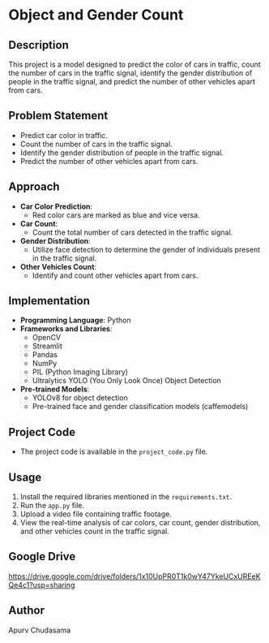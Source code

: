 # Object and Gender Count

## Description
This project is a model designed to predict the color of cars in traffic, count the number of cars in the traffic signal, identify the gender distribution of people in the traffic signal, and predict the number of other vehicles apart from cars.

## Problem Statement
- Predict car color in traffic.
- Count the number of cars in the traffic signal.
- Identify the gender distribution of people in the traffic signal.
- Predict the number of other vehicles apart from cars.

## Approach
- **Car Color Prediction**:
  - Red color cars are marked as blue and vice versa.
- **Car Count**:
  - Count the total number of cars detected in the traffic signal.
- **Gender Distribution**:
  - Utilize face detection to determine the gender of individuals present in the traffic signal.
- **Other Vehicles Count**:
  - Identify and count other vehicles apart from cars.

## Implementation
- **Programming Language**: Python
- **Frameworks and Libraries**:
  - OpenCV
  - Streamlit
  - Pandas
  - NumPy
  - PIL (Python Imaging Library)
  - Ultralytics YOLO (You Only Look Once) Object Detection
- **Pre-trained Models**:
  - YOLOv8 for object detection
  - Pre-trained face and gender classification models (caffemodels)

## Project Code
- The project code is available in the `project_code.py` file.

## Usage
1. Install the required libraries mentioned in the `requirements.txt`.
2. Run the `app.py` file.
3. Upload a video file containing traffic footage.
4. View the real-time analysis of car colors, car count, gender distribution, and other vehicles count in the traffic signal.

## Google Drive
https://drive.google.com/drive/folders/1x10UpPR0T1k0wY47YkeUCxUREeKQe4c1?usp=sharing

## Author
Apurv Chudasama
